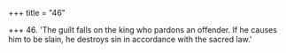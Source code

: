 +++
title = "46"

+++
46. 'The guilt falls on the king who pardons an offender. If he causes him to be slain, he destroys sin in accordance with the sacred law.'

